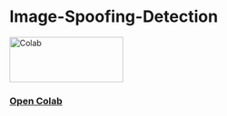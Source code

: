 # Image-Spoofing-Detection
<img height="80" width="200" src="https://globalaihub.com/wp-content/uploads/2022/03/Google-Colab-Logo-1.png" alt="Colab">
<h3><a href="https://colab.research.google.com/drive/1P6RfEeiJEWTXCDC_Uab3QLg3oqQAHMUY?usp=sharing">Open Colab</a></h3>
